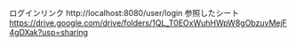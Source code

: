 ログインリンク
http://localhost:8080/user/login
参照したシート
https://drive.google.com/drive/folders/1QL_T0EOxWuhHWpW8gObzuvMejF4gDXak?usp=sharing

